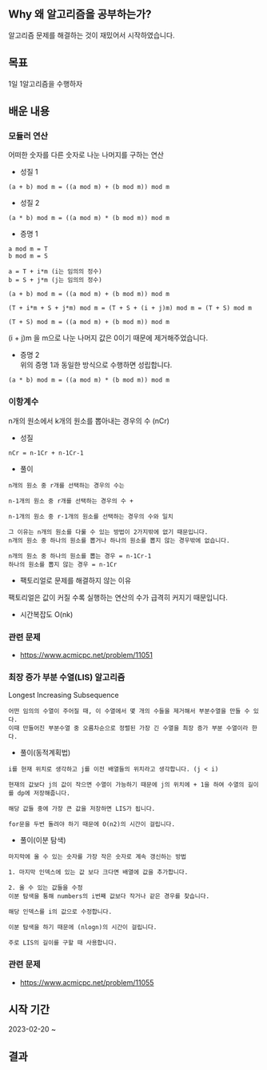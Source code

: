 ## Why 왜 알고리즘을 공부하는가?
알고리즘 문제를 해결하는 것이 재밌어서 시작하였습니다.

## 목표
1일 1알고리즘을 수행하자

## 배운 내용


### 모듈러 연산
어떠한 숫자를 다른 숫자로 나눈 나머지를 구하는 연산    
- 성질 1
```
(a + b) mod m = ((a mod m) + (b mod m)) mod m
```

- 성질 2
```
(a * b) mod m = ((a mod m) * (b mod m)) mod m
```

- 증명 1
```
a mod m = T       
b mod m = S       

a = T + i*m (i는 임의의 정수)          
b = S + j*m (j는 임의의 정수)   

(a + b) mod m = ((a mod m) + (b mod m)) mod m

(T + i*m + S + j*m) mod m = (T + S + (i + j)m) mod m = (T + S) mod m

(T + S) mod m = ((a mod m) + (b mod m)) mod m
```
(i + j)m 을 m으로 나눈 나머지 값은 0이기 때문에 제거해주었습니다.

- 증명 2         
위의 증명 1과 동일한 방식으로 수행하면 성립합니다.

```
(a * b) mod m = ((a mod m) * (b mod m)) mod m
```


### 이항계수
n개의 원소에서 k개의 원소를 뽑아내는 경우의 수 (nCr)

- 성질
```
nCr = n-1Cr + n-1Cr-1
```

- 풀이
```
n개의 원소 중 r개를 선택하는 경우의 수는 

n-1개의 원소 중 r개를 선택하는 경우의 수 +

n-1개의 원소 중 r-1개의 원소를 선택하는 경우의 수와 일치

그 이유는 n개의 원소를 다룰 수 있는 방법이 2가지밖에 없기 때문입니다.
n개의 원소 중 하나의 원소를 뽑거나 하나의 원소를 뽑지 않는 경우밖에 없습니다.

n개의 원소 중 하나의 원소를 뽑는 경우 = n-1Cr-1
하나의 원소를 뽑지 않는 경우 = n-1Cr
```

- 팩토리얼로 문제를 해결하지 않는 이유

팩토리얼은 값이 커질 수록 실행하는 연산의 수가 급격히 커지기 때문입니다.

- 시간복잡도
O(nk)

### 관련 문제
- https://www.acmicpc.net/problem/11051


### 최장 증가 부분 수열(LIS) 알고리즘
Longest Increasing Subsequence     
```
어떤 임의의 수열이 주어질 때, 이 수열에서 몇 개의 수들을 제거해서 부분수열을 만들 수 있다. 
이때 만들어진 부분수열 중 오름차순으로 정렬된 가장 긴 수열을 최장 증가 부분 수열이라 한다.
```

- 풀이(동적계획법)
```
i를 현재 위치로 생각하고 j를 이전 배열들의 위치라고 생각합니다. (j < i)

현재의 값보다 j의 값이 작으면 수열이 가능하기 때문에 j의 위치에 + 1을 하여 수열의 길이를 dp에 저장해줍니다.

해당 값들 중에 가장 큰 값을 저장하면 LIS가 됩니다.

for문을 두번 돌려야 하기 때문에 O(n2)의 시간이 걸립니다.
```

- 풀이(이분 탐색)
```
마지막에 올 수 있는 숫자를 가장 작은 숫자로 계속 갱신하는 방법

1. 마지막 인덱스에 있는 값 보다 크다면 배열에 값을 추가합니다.

2. 올 수 있는 값들을 수정
이분 탐색을 통해 numbers의 i번째 값보다 작거나 같은 경우를 찾습니다.

해당 인덱스를 i의 값으로 수정합니다.

이분 탐색을 하기 때문에 (nlogn)의 시간이 걸립니다.

주로 LIS의 길이를 구할 때 사용합니다.
```

### 관련 문제
- https://www.acmicpc.net/problem/11055

## 시작 기간
2023-02-20 ~ 


## 결과
